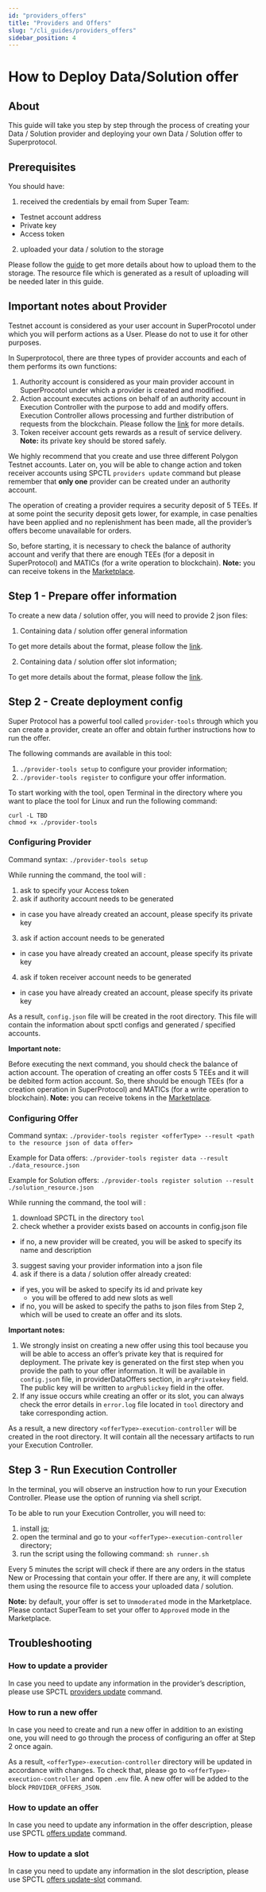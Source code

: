 ```yaml
---
id: "providers_offers"
title: "Providers and Offers"
slug: "/cli_guides/providers_offers"
sidebar_position: 4
---
```


# How to Deploy Data/Solution offer

## About
This guide will take you step by step through the process of creating your Data / Solution provider and deploying your own Data / Solution offer to Superprotocol.

## Prerequisites
You should have:
1. received the credentials by email from Super Team:
- Testnet account address
- Private key
- Access token
2. uploaded your data / solution to the storage

Please follow the [guide](/developers/cli_guides/quick_guide/) to get more details about how to upload them to the storage. The resource file which is generated as a result of uploading will be needed later in this guide.

## Important notes about Provider

Testnet account is considered as your user account in SuperProcotol under which you will perform actions as a User. Please do not to use it for other purposes.

In Superprotocol, there are three types of provider accounts and each of them performs its own functions:
1. Authority account is considered as your main provider account in SuperProcotol under which a provider is created and modified.
2. Action account executes actions on behalf of an authority account in Execution Controller with the purpose to add and modify offers. Execution Controller allows processing and further distribution of requests from the blockchain. Please follow the [link](/whitepaper/architecture/) for more details.
3. Token receiver account gets rewards as a result of service delivery.
   **Note:** its private key should be stored safely.

We highly recommend that you create and use three different Polygon Testnet accounts. Later on, you will be able to change action and token receiver accounts using SPCTL `providers update` command but please remember that **only one** provider can be created under an authority account.

The operation of creating a provider requires a security deposit of 5 TEEs. If at some point the security deposit gets lower, for example, in case penalties have been applied and no replenishment has been made, all the provider’s offers become unavailable for orders.

So, before starting, it is necessary to check the balance of authority account and verify that there are enough TEEs (for a deposit in SuperProtocol) and MATICs (for a write operation to blockchain). **Note:** you can receive tokens in the [Marketplace](/developers/marketplace/first-steps/#4-receiving-tokens).

## Step 1 - Prepare offer information
To create a new data / solution offer, you will need to provide 2 json files:
1. Containing data / solution offer general information

To get more details about the format, please follow the [link](/developers/cli_commands/offers/offers/update).

2. Containing data / solution offer slot information;

To get more details about the format, please follow the [link](/developers/cli_commands/offers/slots/add-slot).


## Step 2 - Create deployment config
Super Protocol has a powerful tool called `provider-tools` through which you can create a provider, create an offer and obtain further instructions how to run the offer.

The following commands are available in this tool:
1. `./provider-tools setup` to configure your provider information;
2. `./provider-tools register` to configure your offer information.

To start working with the tool, open Terminal in the directory where you want to place the tool for Linux and run the following command:
```
curl -L TBD
chmod +x ./provider-tools
```

### Configuring Provider
Command syntax: `./provider-tools setup`

While running the command, the tool will :
1. ask to specify your Access token
2. ask if authority account needs to be generated
- in case you have already created an account, please specify its private key
3. ask if action account needs to be generated
- in case you have already created an account, please specify its private key
4. ask if token receiver account needs to be generated
- in case you have already created an account, please specify its private key

As a result, `config.json` file will be created in the root directory. This file will contain the information about spctl configs and generated / specified accounts.

**Important note:**

Before executing the next command, you should check the balance of action account.
The operation of creating an offer costs 5 TEEs and it will be debited form action account. So, there should be enough TEEs (for a creation operation in SuperProtocol) and MATICs (for a write operation to blockchain). **Note:** you can receive tokens in the [Marketplace](/developers/marketplace/first-steps/#4-receiving-tokens).

### Configuring Offer
Command syntax: `./provider-tools register <offerType> --result <path to the resource json of data offer>`

Example for Data offers: `./provider-tools register data --result ./data_resource.json`

Example for Solution offers: `./provider-tools register solution --result ./solution_resource.json`

While running the command, the tool will :
1. download SPCTL in the directory `tool`
2. check whether a provider exists based on accounts in config.json file
- if no, a new provider will be created, you will be asked to specify its name and description
3. suggest saving your provider information into a json file
4. ask if there is a data / solution offer already created:
- if yes, you will be asked to specify its id and private key
    - you will be offered to add new slots as well
- if no, you will be asked to specify the paths to json files from Step 2, which will be used to create an offer and its slots.

**Important notes:**
1. We strongly insist on creating a new offer using this tool because you will be able to access an offer’s private key that is required for deployment. The private key is generated on the first step when you provide the path to your offer information. It will be available in `config.jso`n file, in providerDataOffers section, in `argPrivatekey` field. The public key will be written to `argPublickey` field in the offer.
2. If any issue occurs while creating an offer or its slot, you can always check the error details in `error.log` file located in `tool` directory and take corresponding action.

As a result, a new directory `<offerType>-execution-controller` will be created in the root directory. It will contain all the necessary artifacts to run your Execution Controller.

## Step 3 - Run Execution Controller
In the terminal, you will observe an instruction how to run your Execution Controller. Please use the option of running via shell script.

To be able to run your Execution Controller, you will need to:
1. install [jq](https://jqlang.github.io/jq/download/);
2. open the terminal and go to your `<offerType>-execution-controller` directory;
3. run the script using the following command: `sh runner.sh`

Every 5 minutes the script will check if there are any orders in the status New or Processing that contain your offer. If there are any, it will complete them using the resource file to access your uploaded data / solution.

**Note:** by default, your offer is set to `Unmoderated` mode in the Marketplace. Please contact SuperTeam to set your offer to `Approved` mode in the Marketplace.

## Troubleshooting
### How to update a provider
In case you need to update any information in the provider’s description, please use SPCTL [providers update](/developers/cli_commands/providers/update) command.

### How to run a new offer
In case you need to create and run a new offer in addition to an existing one, you will need to go through the process of configuring an offer at Step 2 once again.

As a result, `<offerType>-execution-controller` directory will be updated in accordance with changes. To check that, please go to `<offerType>-execution-controller` and open `.env` file. A new offer will be added to the block `PROVIDER_OFFERS_JSON`.

### How to update an offer
In case you need to update any information in the offer description, please use SPCTL [offers update](/developers/cli_commands/offers/offers/update) command.

### How to update a slot
In case you need to update any information in the slot description, please use SPCTL [offers update-slot]((/developers/cli_commands/offers/slots/update-slot)) command.